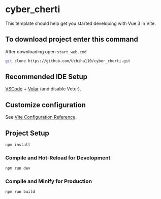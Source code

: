 # cyber_cherti

This template should help get you started developing with Vue 3 in Vite.

## To download project enter this command
After downloading open ```start_web.cmd```
```sh
git clone https://github.com/Uchiha110/cyber_cherti.git
```

## Recommended IDE Setup

[VSCode](https://code.visualstudio.com/) + [Volar](https://marketplace.visualstudio.com/items?itemName=Vue.volar) (and disable Vetur).

## Customize configuration

See [Vite Configuration Reference](https://vitejs.dev/config/).

## Project Setup

```sh
npm install
```

### Compile and Hot-Reload for Development

```sh
npm run dev
```

### Compile and Minify for Production

```sh
npm run build
```
